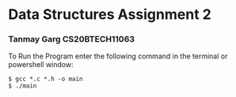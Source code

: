 # Data Structures Assignment 2
### Tanmay Garg CS20BTECH11063

To Run the Program enter the following command in the terminal or powershell window:

```
$ gcc *.c *.h -o main
$ ./main
```